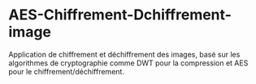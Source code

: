 # AES-Chiffrement-Dchiffrement-image
Application de chiffrement et déchiffrement des images, basé sur les algorithmes de cryptographie comme DWT pour la compression et AES pour le chiffrement/déchiffrement. 
